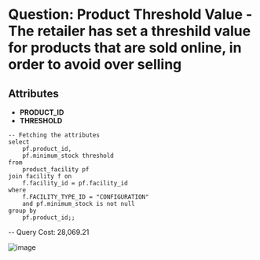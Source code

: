 # Question: Product Threshold Value - The retailer has set a threshild value for products that are sold online, in order to avoid over selling

## Attributes
- **PRODUCT_ID**
- **THRESHOLD**

```
-- Fetching the attributes
select
	pf.product_id,
	pf.minimum_stock threshold
from
	product_facility pf
join facility f on
	f.facility_id = pf.facility_id
where
	f.FACILITY_TYPE_ID = "CONFIGURATION"
	and pf.minimum_stock is not null
group by
	pf.product_id;;
```


-- Query Cost: 28,069.21

![image](https://github.com/user-attachments/assets/9ef74ec6-f7af-4488-ab1e-be3c0d043ba8)
